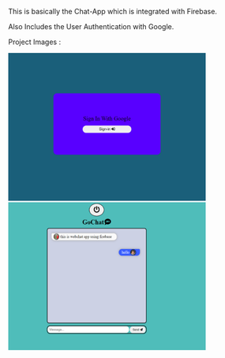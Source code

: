 This is basically the Chat-App which is integrated with Firebase.

Also Includes the User Authentication with Google.

Project Images :

   <img src="src/Images/pic1.png" alt="" height="300" width="400"/>
   
   <img src="src/Images/pic2.png" alt="" height="300" width="400"/>

